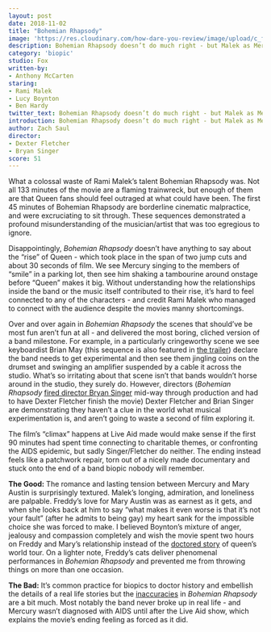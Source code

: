 ```yaml
---
layout: post
date: 2018-11-02
title: "Bohemian Rhapsody"
image: 'https://res.cloudinary.com/how-dare-you-review/image/upload/c_fill,h_399,w_760/v1529788824/bohemian-rhapsody.jpg'
description: Bohemian Rhapsody doesn’t do much right - but Malek as Mercury is worth the price of admission, albeit barely... 
category: 'biopic'
studio: Fox
written-by: 
- Anthony McCarten
staring:
- Rami Malek 
- Lucy Boynton
- Ben Hardy
twitter_text: Bohemian Rhapsody doesn’t do much right - but Malek as Mercury is worth the price of admission, albeit barely... 
introduction: Bohemian Rhapsody doesn’t do much right - but Malek as Mercury is worth the price of admission, albeit barely... 
author: Zach Saul
director: 
- Dexter Fletcher
- Bryan Singer
score: 51 
---
```




What a colossal waste of Rami Malek’s talent Bohemian Rhapsody was. Not all 133 minutes of the movie are a flaming trainwreck, but enough of them are that Queen fans should feel outraged at what could have been. The first 45 minutes of Bohemian Rhapsody are borderline cinematic malpractice, and were excruciating to sit through. These sequences demonstrated a profound misunderstanding of the musician/artist that was too egregious to ignore. 

Disappointingly, *Bohemian Rhapsody* doesn’t have anything to say about the “rise” of Queen - which took place in the span of two jump cuts and about 30 seconds of film. We see Mercury singing to the members of “smile” in a parking lot, then see him shaking a tambourine around onstage before “Queen” makes it big. Without understanding how the relationships inside the band or the music itself contributed to their rise, it’s hard to feel connected to any of the characters - and credit Rami Malek who managed to connect with the audience despite the movies manny shortcomings. 

Over and over again in *Bohemian Rhapsody* the scenes that should’ve be most fun aren’t fun at all - and delivered the most boring, cliched version of a band milestone. For example, in a particularly cringeworthy scene we see keyboardist Brian May (this sequence is also featured in [the trailer](https://www.youtube.com/watch?v=mP0VHJYFOAU)) declare the band needs to get experimental and then see them jingling coins on the drumset and swinging an amplifier suspended by a cable it across the studio. What’s so irritating about that scene isn’t that bands wouldn’t horse around in the studio, they surely do. However, directors (*Bohemian Rhapsody* [fired director Bryan Singer](https://variety.com/2017/film/news/bohemian-rhapsody-new-director-dexter-fletcher-bryan-singer-1202632599/) mid-way through production and had to have Dexter Fletcher finish the movie) Dexter Fletcher and Brian Singer are demonstrating they haven’t a clue in the world what musical experimentation is, and aren’t going to waste a second of film exploring it.    

The film’s “climax” happens at Live Aid made would make sense if the first 90 minutes had spent time connecting to charitable themes, or confronting the AIDS epidemic, but sadly Singer/Fletcher do neither. The ending instead feels like a patchwork repair, torn out of a nicely made documentary and stuck onto the end of a band biopic nobody will remember.  

**The Good:** The romance and lasting tension between Mercury and Mary Austin is surprisingly textured. Malek’s longing, admiration, and loneliness are palpable. Freddy’s love for Mary Austin was as earnest as it gets, and when she looks back at him to say “what makes it even worse is that it’s not your fault” (after he admits to being gay) my heart sank for the impossible choice she was forced to make. I believed Boynton’s mixture of anger, jealousy and compassion completely and wish the movie spent two hours on Freddy and Mary’s relationship instead of the [doctored story](https://www.indiewire.com/2018/11/bohemian-rhapsody-called-out-changing-history-freddie-mercury-aids-1202018135/) of queen’s world tour. On a lighter note, Freddy’s cats deliver phenomenal performances in *Bohemian Rhapsody* and prevented me from throwing things on more than one occasion.

 **The Bad:** It’s common practice for biopics to doctor history and embellish the details of a real life stories but the [inaccuracies](https://www.indiewire.com/2018/11/bohemian-rhapsody-called-out-changing-history-freddie-mercury-aids-1202018135/) in *Bohemian Rhapsody* are a bit much. Most notably the band never broke up in real life - and Mercury wasn’t diagnosed with AIDS until after the Live Aid show, which explains the movie’s ending feeling as forced as it did.